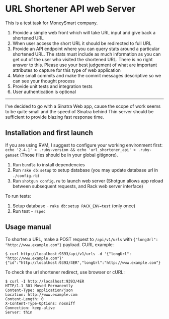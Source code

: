 # URL Shortener API web Server

This is a test task for MoneySmart company.

1. Provide a simple web front which will take URL input and give back a shortened URL
2. When user access the short URL it should be redirected to full URL
3. Provide an API endpoint where you can query stats around a particular shortened URL. The stats must include as much information as you can get out of the user who visited the shortened URL.  There is no right answer to this.   Please use your best judgement of what are important attributes to capture for this type of web application
4. Make small commits and make the commit messages descriptive so we can see your thought process
5. Provide unit tests and integration tests
6. User authentication is optional

-----------------------

I've decided to go with a Sinatra Web app, cause the scope of work seems to be quite small and the speed of Sinatra behind Thin server should be sufficient to provide blazing fast response time.

## Installation and first launch

If you are using RVM, I suggest to configure your working environment first: `echo '2.4.1' > .ruby-version && echo 'url_shortener_api' > .ruby-gemset` (Those files should be in your global gitignore).

1. Run `bundle` to install dependencies
1. Run `rake db:setup` to setup database (you may update database url in `./config.rb`)
1. Run `shotgun config.ru` to launch web server (Shotgun allows app reload between subsequent requests, and Rack web server interface)

To run tests:

1. Setup database - `rake db:setup RACK_ENV=test` (only once)
1. Run test - `rspec`

## Usage manual

To shorten a URL, make a POST request to `/api/v1/urls` with `{"longUrl": "http://www.example.com"}` payload. CURL example:

```
$ curl http://localhost:9393/api/v1/urls -d '{"longUrl": "http://www.example.com"}'
{"id":"http://localhost:9393/4ER","longUrl":"http://www.example.com"}
```

To check the url shortener redirect, use browser or cURL:

```
$ curl -I http://localhost:9393/4ER
HTTP/1.1 301 Moved Permanently
Content-Type: application/json
Location: http://www.example.com
Content-Length: 0
X-Content-Type-Options: nosniff
Connection: keep-alive
Server: thin
```
